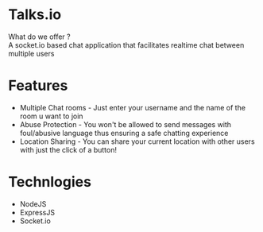 # Talks.io
What do we offer ? <br/>
A socket.io based chat application that facilitates realtime chat between multiple users
<br/>

# Features <br/>
<ul>
<li>Multiple Chat rooms - Just enter your username and the name of the room u want to join</li>
<li>Abuse Protection - You won't be allowed to send messages with foul/abusive language thus ensuring a safe chatting experience </li>
<li>Location Sharing - You can share your current location with other users with just the click of a button!</li></ul>

# Technlogies 
<ul>
<li>NodeJS</li>
<li>ExpressJS</li>
<li>Socket.io</li>
</ul>
